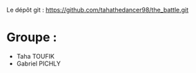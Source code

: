 Le dépôt git : https://github.com/tahathedancer98/the_battle.git
# Groupe : 
- Taha TOUFIK
- Gabriel PICHLY

